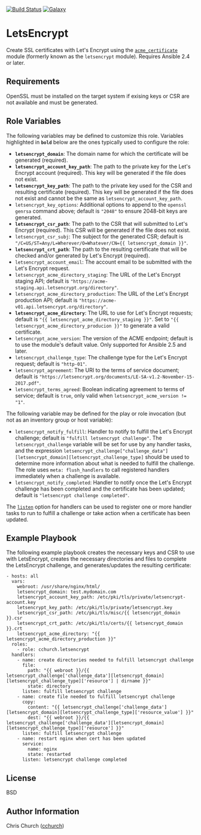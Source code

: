 [![Build Status](http://img.shields.io/travis/cchurch/ansible-role-letsencrypt.svg)](https://travis-ci.org/cchurch/ansible-role-letsencrypt)
[![Galaxy](http://img.shields.io/badge/galaxy-cchurch.letsencrypt-blue.svg)](https://galaxy.ansible.com/cchurch/letsencrypt/)

LetsEncrypt
===========

Create SSL certificates with Let's Encrypt using the
[`acme_certificate`](https://docs.ansible.com/ansible/latest/modules/acme_certificate_module.html)
module (formerly known as the `letsencrypt` module). Requires Ansible 2.4 or later.

Requirements
------------

OpenSSL must be installed on the target system if exising keys or CSR are not
available and must be generated.

Role Variables
--------------

The following variables may be defined to customize this role. Variables
highlighted in **`bold`** below are the ones typically used to configure the
role:

- **`letsencrypt_domain`**: The domain name for which the certificate will be
  generated (required).
- **`letsencrypt_account_key_path`**: The path to the private key for the Let's
  Encrypt account (required). This key will be generated if the file does not
  exist.
- **`letsencrypt_key_path`**: The path to the private key used for the CSR and
  resulting certificate (required). This key will be generated if the file does
  not exist and cannot be the same as `letsencrypt_account_key_path`.
- `letsencrypt_key_options`: Additional options to append to the
  `openssl genrsa` command above; default is `"2048"` to ensure 2048-bit keys
  are generated.
- **`letsencrypt_csr_path`**: The path to the CSR that will submitted to Let's
  Encrypt (required). This CSR will be generated if the file does not exist.
- `letsencrypt_csr_subj`: The subject for the generated CSR; default is
  `"/C=US/ST=Any/L=Wherever/O=Whatever/CN={{ letsencrypt_domain }}"`.
- **`letsencrypt_crt_path`**: The path to the resulting certificate that will be
  checked and/or generated by Let's Encrypt (required).
- `letsencrypt_account_email`: The account email to be submitted with the Let's
  Encrypt request.
- `letsencrypt_acme_directory_staging`: The URL of the Let's Encrypt staging
  API; default is `"https://acme-staging.api.letsencrypt.org/directory"`.
- `letsencrypt_acme_directory_production`: The URL of the Let's Encrypt
  production API; default is `"https://acme-v01.api.letsencrypt.org/directory"`.
- **`letsencrypt_acme_directory`**: The URL to use for Let's Encrypt requests;
  default is `"{{ letsencrypt_acme_directory_staging }}"`. Set to
  `"{{ letsencrypt_acme_directory_producion }}"` to generate a valid certificate.
- `letsencrypt_acme_version`: The version of the ACME endpoint; default is to
  use the module's default value. Only supported for Ansible 2.5 and later.
- `letsencrypt_challenge_type`: The challenge type for the Let's Encrypt
  request; default is `"http-01"`.
- `letsencrypt_agreement`: The URI to the terms of service document; default is
  `"https://letsencrypt.org/documents/LE-SA-v1.2-November-15-2017.pdf"`.
- `letsencrypt_terms_agreed`: Boolean indicating agreement to terms of service;
  default is `true`, only valid when `letsencrypt_acme_version != "1"`.

The following variable may be defined for the play or role invocation (but not
as an inventory group or host variable):

- `letsencrypt_notify_fulfill`: Handler to notify to fulfill the Let's Encrypt
  challenge; default is `"fulfill letsencrypt challenge"`. The
  `letsencrypt_challenge` variable will be set for use by any handler tasks, and
  the expression
  `letsencrypt_challenge["challenge_data"][letsencrypt_domain][letsencrypt_challenge_type]`
  should be used to determine more information about what is needed to fulfill
  the challenge. The role uses `meta: flush_handlers` to call registered
  handlers immediately when a challenge is available.
- `letsencrypt_notify_completed`: Handler to notify once the Let's Encrypt
  challenge has been completed and the certificate has been updated; default is
  `"letsencrypt challenge completed"`.

The [`listen`](http://docs.ansible.com/ansible/latest/playbooks_intro.html#handlers-running-operations-on-change)
option for handlers can be used to register one or more handler tasks to run to
fulfill a challenge or take action when a certificate has been updated.

Example Playbook
----------------

The following example playbook creates the necessary keys and CSR to use with
LetsEncrypt, creates the necessary directories and files to complete the
LetsEncrypt challenge, and generates/updates the resulting certificate:

    - hosts: all
      vars:
        webroot: /usr/share/nginx/html/
        letsencrypt_domain: test.mydomain.com
        letsencrypt_account_key_path: /etc/pki/tls/private/letsencrypt-account.key
        letsencrypt_key_path: /etc/pki/tls/private/letsencrypt.key
        letsencrypt_csr_path: /etc/pki/tls/misc/{{ letsencrypt_domain }}.csr
        letsencrypt_crt_path: /etc/pki/tls/certs/{{ letsencrypt_domain }}.crt
        letsencrypt_acme_directory: "{{ letsencrypt_acme_directory_production }}"
      roles:
        - role: cchurch.letsencrypt
      handlers:
        - name: create directories needed to fulfill letsencrypt challenge
          file:
            path: "{{ webroot }}/{{ letsencrypt_challenge['challenge_data'][letsencrypt_domain][letsencrypt_challenge_type]['resource'] | dirname }}"
            state: directory
          listen: fulfill letsencrypt challenge
        - name: create file needed to fulfill letsencrypt challenge
          copy:
            content: "{{ letsencrypt_challenge['challenge_data'][letsencrypt_domain][letsencrypt_challenge_type]['resource_value'] }}"
            dest: "{{ webroot }}/{{ letsencrypt_challenge['challenge_data'][letsencrypt_domain][letsencrypt_challenge_type]['resource'] }}"
          listen: fulfill letsencrypt challenge
        - name: restart nginx when cert has been updated
          service:
            name: nginx
            state: restarted
          listen: letsencrypt challenge completed

License
-------

BSD

Author Information
------------------

Chris Church ([cchurch](https://github.com/cchurch))
